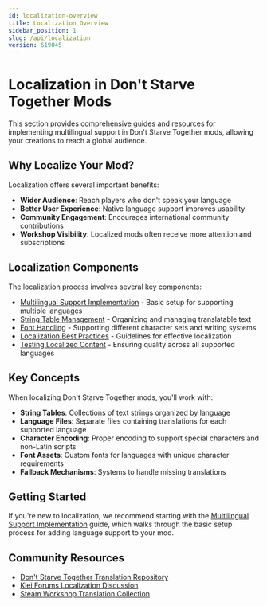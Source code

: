 ```yaml
---
id: localization-overview
title: Localization Overview
sidebar_position: 1
slug: /api/localization
version: 619045
---
```


# Localization in Don't Starve Together Mods

This section provides comprehensive guides and resources for implementing multilingual support in Don't Starve Together mods, allowing your creations to reach a global audience.

## Why Localize Your Mod?

Localization offers several important benefits:

- **Wider Audience**: Reach players who don't speak your language
- **Better User Experience**: Native language support improves usability
- **Community Engagement**: Encourages international community contributions
- **Workshop Visibility**: Localized mods often receive more attention and subscriptions

## Localization Components

The localization process involves several key components:

- [Multilingual Support Implementation](multilingual-support.md) - Basic setup for supporting multiple languages
- [String Table Management](string-tables.md) - Organizing and managing translatable text
- [Font Handling](font-handling.md) - Supporting different character sets and writing systems
- [Localization Best Practices](best-practices.md) - Guidelines for effective localization
- [Testing Localized Content](testing-localization.md) - Ensuring quality across all supported languages

## Key Concepts

When localizing Don't Starve Together mods, you'll work with:

- **String Tables**: Collections of text strings organized by language
- **Language Files**: Separate files containing translations for each supported language
- **Character Encoding**: Proper encoding to support special characters and non-Latin scripts
- **Font Assets**: Custom fonts for languages with unique character requirements
- **Fallback Mechanisms**: Systems to handle missing translations

## Getting Started

If you're new to localization, we recommend starting with the [Multilingual Support Implementation](multilingual-support.md) guide, which walks through the basic setup process for adding language support to your mod.

## Community Resources

- [Don't Starve Together Translation Repository](https://github.com/Don-t-Starve-Modding-Community/dst-translation)
- [Klei Forums Localization Discussion](https://forums.kleientertainment.com/forums/topic/46723-tutorial-for-translators/)
- [Steam Workshop Translation Collection](https://steamcommunity.com/workshop/browse/?appid=322330&searchtext=translation&childpublishedfileid=0) 